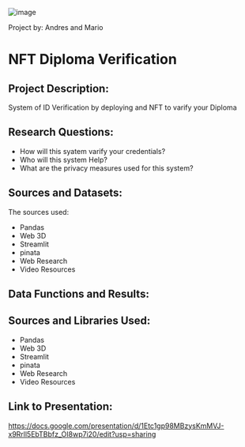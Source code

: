 ![image](https://user-images.githubusercontent.com/114365472/229645578-e2b9e291-f202-470d-9185-8ffe51daaf58.png)


Project by: Andres and Mario

# NFT Diploma Verification

## Project Description:
System of ID Verification by deploying and NFT to varify your Diploma

## Research Questions:
* How will this syatem varify your credentials?
* Who will this system Help?
* What are the privacy measures used for this system?

## Sources and Datasets:
The sources used:
* Pandas
* Web 3D
* Streamlit
* pinata
* Web Research
* Video Resources

## Data Functions  and Results:


## Sources and Libraries Used: 
* Pandas
* Web 3D
* Streamlit
* pinata
* Web Research
* Video Resources

## Link to Presentation:
https://docs.google.com/presentation/d/1Etc1gp98MBzysKmMVJ-x9Rrll5EbTBbfz_OI8wp7i20/edit?usp=sharing



